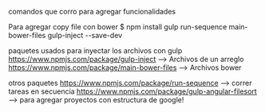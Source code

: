 comandos que corro para agregar funcionalidades


Para agregar copy file con bower
$ npm install gulp run-sequence main-bower-files gulp-inject --save-dev


paquetes usados para inyectar los archivos con gulp
https://www.npmjs.com/package/gulp-inject --> Archivos de un arreglo
https://www.npmjs.com/package/main-bower-files --> Archivos bower


otros paquetes
https://www.npmjs.com/package/run-sequence --> correr tareas en secuencia
https://www.npmjs.com/package/gulp-angular-filesort --> para agregar proyectos con estructura de google!

